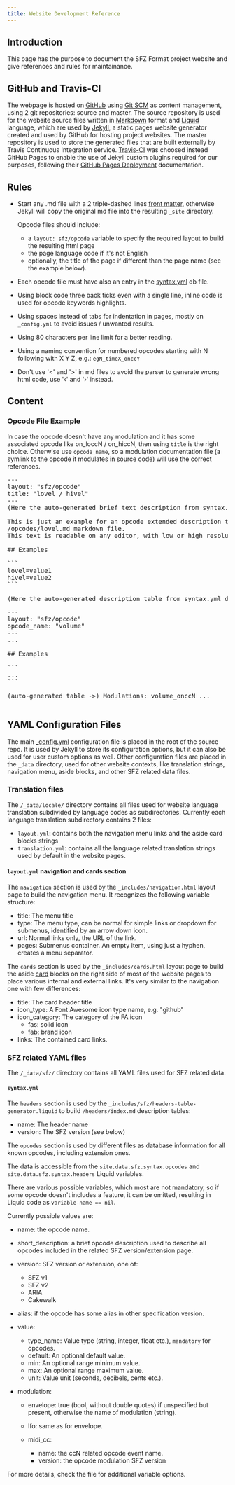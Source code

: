 ```yaml
---
title: Website Development Reference
---
```

## Introduction

This page has the purpose to document the SFZ Format project website and give
references and rules for maintainance.

## GitHub and Travis-CI

The webpage is hosted on [GitHub] using [Git SCM]
as content management, using 2 git repositories: source and master.
The source repository is used for the website source files written in [Markdown]
format and [Liquid] language, which are used by [Jekyll],
a static pages website generator created and used by GitHub for hosting
project websites.
The master repository is used to store the generated files that are built
externally by Travis Continuous Integration service.
[Travis-CI] was choosed instead GitHub Pages to enable the use of Jekyll custom
plugins required for our purposes, following their [GitHub Pages Deployment]
documentation.

## Rules

- Start any .md file with a 2 triple-dashed lines [front matter],
  otherwise Jekyll will copy the original md file into the resulting `_site`
  directory.

  Opcode files should include:
  - a `layout: sfz/opcode` variable to specify the
    required layout to build the resulting html page
  - the page language code if it's not English
  - optionally, the title of the page if different than the page name
    (see the example below).

- Each opcode file must have also an entry in the [syntax.yml] db file.

- Using block code three back ticks even with a single line, inline code is used
  for opcode keywords highlights.

- Using spaces instead of tabs for indentation in pages, mostly on `_config.yml`
  to avoid issues / unwanted results.

- Using 80 characters per line limit for a better reading.

- Using a naming convention for numbered opcodes starting with N following with
  X Y Z, e.g.: `egN_timeX_onccY`

- Don't use '<' and '>' in md files to avoid the parser to generate wrong html
  code, use '‹' and '›' instead.

## Content

### Opcode File Example

In case the opcode doesn't have any modulation and it has some associated
opcode like on_loccN / on_hiccN, then using `title` is the right choice.
Otherwise use `opcode_name`, so a modulation documentation file (a symlink to the
opcode it modulates in source code) will use the correct references.

<?prettify?>
<pre class="prettyprint">
---
layout: "sfz/opcode"
title: "lovel / hivel"
---
(Here the auto-generated brief text description from syntax.yml db...)

This is just an example for an opcode extended description to be written in some
/opcodes/lovel.md markdown file.
This text is readable on any editor, with low or high resolutions.

## Examples

```
lovel=value1
hivel=value2
```

(Here the auto-generated description table from syntax.yml db...)
</pre>

<?prettify?>
<pre class="prettyprint">
---
layout: "sfz/opcode"
opcode_name: "volume"
---
...

## Examples

```
...
```

(auto-generated table ->) Modulations: volume_onccN ...

</pre>

## YAML Configuration Files

The main [_config.yml] configuration file is placed in the root of the source repo.
It is used by Jekyll to store its configuration options, but it can also be used
for user custom options as well.
Other configuration files are placed in the `_data` directory, used for other
website contexts, like translation strings, navigation menu, aside blocks,
and other SFZ related data files.

### Translation files

The `/_data/locale/` directory contains all files used for website
language translation subdivided by language codes as subdirectories.
Currently each language translation subdirectory contains 2 files:

- `layout.yml`: contains both the navigation menu links and the aside card blocks
	strings
- `translation.yml`: contains all the language related translation strings used
	by default in the website pages.

#### `layout.yml` navigation and cards section

The `navigation` section is used by the `_includes/navigation.html` layout page
to build the navigation menu. It recognizes the following variable structure:

- title: The menu title
- type:  The menu type, can be normal for simple links or dropdown for submenus,
         identified by an arrow down icon.
- url:   Normal links only, the URL of the link.
- pages: Submenus container. An empty item, using just a hyphen,
         creates a menu separator.

The `cards` section is used by the `_includes/cards.html` layout page to build
the aside [card] blocks on the right side of most of the website pages to place
various internal and external links.
It's very similar to the navigation one with few differences:

- title: The card header title
- icon_type: A Font Awesome icon type name, e.g. "github"
- icon_category: The category of the FA icon
  - fas: solid icon
  - fab: brand icon
- links: The contained card links.

### SFZ related YAML files

The `/_data/sfz/` directory contains all YAML files used for SFZ related data.

#### `syntax.yml`

The `headers` section is used by the `_includes/sfz/headers-table-generator.liquid`
to build `/headers/index.md` description tables:

- name: The header name
- version: The SFZ version (see below)

The `opcodes` section is used by different files as database information for all
known opcodes, including extension ones.

The data is accessible from the `site.data.sfz.syntax.opcodes` and
 `site.data.sfz.syntax.headers` Liquid variables.

There are various possible variables, which most are not mandatory, so if some
opcode doesn't includes a feature, it can be omitted, resulting in Liquid code as
`variable-name == nil`.

Currently possible values are:

- name: the opcode name.

- short_description: a brief opcode description used to describe all opcodes
  included in the related SFZ version/extension page.

- version: SFZ version or extension, one of:
  - SFZ v1
  - SFZ v2
  - ARIA
  - Cakewalk

- alias: if the opcode has some alias in other specification version.

- value:
  - type_name: Value type (string, integer, float etc.), `mandatory` for opcodes.
  - default:   An optional default value.
  - min:       An optional range minimum value.
  - max:       An optional range maximum value.
  - unit:      Value unit (seconds, decibels, cents etc.).

- modulation:
  - envelope: true (bool, without double quotes) if unspecified but present,
              otherwise the name of modulation (string).

  - lfo: same as for envelope.

  - midi_cc:
    - name: the ccN related opcode event name.
    - version: the opcode modulation SFZ version

For more details, check the file for additional variable options.


[Git SCM]:                 https://git-scm.com/
[GitHub]:                  https://github.com/sfzformat/sfzformat.github.io
[GitHub Pages Deployment]: https://docs.travis-ci.com/user/deployment/pages/
[Jekyll]:                  https://jekyllrb.com/
[Liquid]:                  https://shopify.github.io/liquid/
[Markdown]:                https://daringfireball.net/projects/markdown/syntax
[Travis-CI]:               https://travis-ci.com
[front matter]:            https://jekyllrb.com/docs/front-matter/
[syntax.yml]:              #syntaxyml
[_config.yml]:             https://jekyllrb.com/docs/configuration/
[card]:                    https://getbootstrap.com/docs/4.0/components/card/
